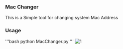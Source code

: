 ### Mac Changer

This is a Simple tool for changing system Mac Address 

### Usage
'''bash
  python MacChanger.py
'''
![1](https://github.com/MrShellcode/Pictures/blob/949920c8735473e55ebedbbdeda63965c408a3a1/MacChanger.png)
